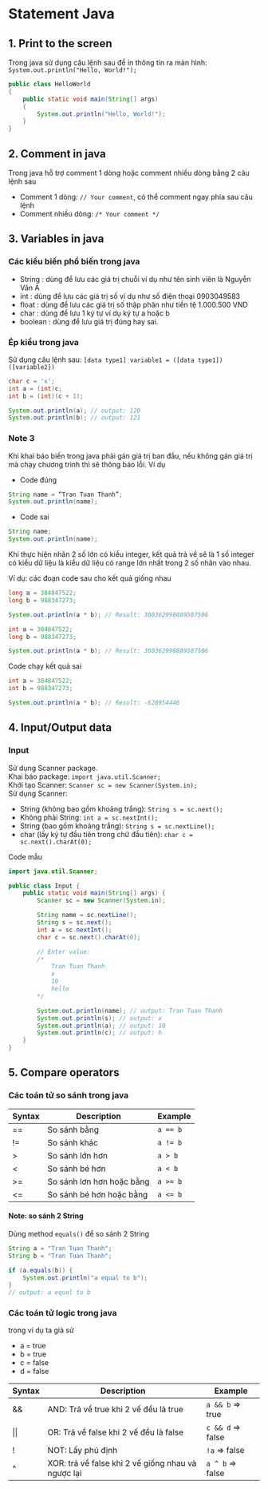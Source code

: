 # Statement Java

## 1. Print to the screen

Trong java sử dụng câu lệnh sau để in thông tin ra màn hình: `System.out.println("Hello, World!");`

```java
public class HelloWorld
{
    public static void main(String[] args)
    {
        System.out.println("Hello, World!");
    }
}
```

## 2. Comment in java

Trong java hỗ trợ comment 1 dòng hoặc comment nhiều dòng bằng 2 câu lệnh sau

-   Comment 1 dòng: `// Your comment`, có thể comment ngay phía sau câu lệnh
-   Comment nhiều dòng: `/* Your comment */`

## 3. Variables in java

### Các kiểu biến phổ biến trong java

-   String : dùng để lưu các giá trị chuỗi ví dụ như tên sinh viên là Nguyễn Văn A
-   int : dùng để lưu các giá trị số ví dụ như số điện thoại 0903049583
-   float : dùng để lưu các giá trị số thập phân như tiền tệ 1.000.500 VND
-   char : dùng để lưu 1 ký tự ví dụ ký tự a hoặc b
-   boolean : dùng để lưu giá trị đúng hay sai.

### Ép kiểu trong java

Sử dụng câu lệnh sau: `[data type1] variable1 = ([data type1])([variable2])`

```java
char c = 'x';
int a = (int)c;
int b = (int)(c + 1);

System.out.println(a); // output: 120
System.out.println(b); // output: 121
```

### Note 3

Khi khai báo biến trong java phải gán giá trị ban đầu, nếu không gán giá trị mà chạy chương trình thì sẽ thông báo lỗi.
Ví dụ

-   Code đúng

```java
String name = “Tran Tuan Thanh”;
System.out.println(name);
```

-   Code sai

```java
String name;
System.out.println(name);
```

Khi thực hiện nhân 2 số lớn có kiểu integer, kết quả trả về sẽ là 1 số integer có kiểu dữ liệu là kiểu dữ liệu có range lớn nhất trong 2 số nhân vào nhau.

Ví dụ: các đoạn code sau cho kết quả giống nhau

```java
long a = 384847522;
long b = 988347273;

System.out.println(a * b); // Result: 380362998889507506
```

```java
int a = 384847522;
long b = 988347273;

System.out.println(a * b); // Result: 380362998889507506
```

Code chạy kết quả sai

```java
int a = 384847522;
int b = 988347273;

System.out.println(a * b); // Result: -628954446
```

## 4. Input/Output data

### Input

Sử dụng Scanner package. \
Khai báo package: `import java.util.Scanner;` \
Khởi tạo Scanner: `Scanner sc = new Scanner(System.in);` \
Sử dụng Scanner:

-   String (không bao gồm khoảng trắng): `String s = sc.next();`
-   Không phải String: `int a = sc.nextInt();`
-   String (bao gồm khoảng trắng): `String s = sc.nextLine();`
-   char (lấy ký tự đầu tiên trong chữ đầu tiên): `char c = sc.next().charAt(0);`

Code mẫu

```java
import java.util.Scanner;

public class Input {
    public static void main(String[] args) {
        Scanner sc = new Scanner(System.in);

        String name = sc.nextLine();
        String s = sc.next();
        int a = sc.nextInt();
        char c = sc.next().charAt(0);

        // Enter value:
        /*
            Tran Tuan Thanh
            x
            10
            hello
        */

        System.out.println(name); // output: Tran Tuan Thanh
        System.out.println(s); // output: x
        System.out.println(a); // output: 10
        System.out.println(c); // output: h
    }
}   
```

## 5. Compare operators
### Các toán tử so sánh trong java
| Syntax    | Description               | Example   |
| ---       | ---                       | ---       |
| ==        | So sánh bằng              | `a == b`  |
| !=        | So sánh khác              | `a != b`  |
| >         | So sánh lớn hơn           | `a > b`   |
| <         | So sánh bé hơn            | `a < b`   |
| >=        | So sánh lơn hơn hoặc bằng | `a >= b`  |
| <=        | So sánh bé hơn hoặc bằng  | `a <= b`  |
#### Note: so sánh 2 String
Dùng method `equals()` để so sánh 2 String
```java
String a = "Tran Tuan Thanh";
String b = "Tran Tuan Thanh";

if (a.equals(b)) {
    System.out.println("a equal to b");
} 
// output: a equal to b
```

### Các toán tử logic trong java
trong ví dụ ta giả sử
- a = true
- b = true
- c = false
- d = false

| Syntax    | Description                                           | Example           |
| ---       | ---                                                   | ---               |
| &&        | AND: Trả về true khi 2 vế đều là true                 | `a && b` => true  |
| \|\|      | OR: Trả về false khi 2 vế đều là false                | `c && d` => false |
| !         | NOT: Lấy phủ định                                     | `!a` => false     |
| ^         | XOR: trả về false khi 2 vế giống nhau và ngược lại    | `a ^ b` => false  |


